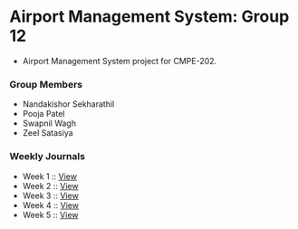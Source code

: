 # Airport Management System: Group 12
- Airport Management System project for CMPE-202.

### Group Members
- Nandakishor Sekharathil
- Pooja Patel
- Swapnil Wagh
- Zeel Satasiya

### Weekly Journals

- Week 1 :: [View](journals/WEEK_1.md)
- Week 2 :: [View](journals/WEEK_2.md)
- Week 3 :: [View](journals/WEEK_3.md)
- Week 4 :: [View](journals/WEEK_4.md)
- Week 5 :: [View](journals/WEEK_5.md)

